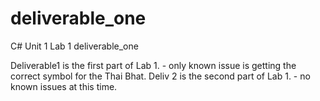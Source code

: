 # deliverable_one
C# Unit 1 Lab 1 deliverable_one

Deliverable1 is the first part of Lab 1.  - only known issue is getting the correct symbol for the Thai Bhat. 
Deliv 2 is the second part of Lab 1. - no known issues at this time. 

